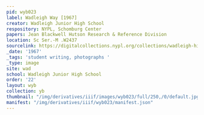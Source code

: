 ```yaml
---
pid: wyb023
label: Wadleigh Way [1967]
creator: Wadleigh Junior High School
respository: NYPL, Schomburg Center
papers: Jean Blackwell Hutson Research & Reference Division
location: Sc Ser.-M .W2437
sourcelink: https://digitalcollections.nypl.org/collections/wadleigh-high-school-yearbooks#/?tab=navigation
_date: '1967'
_tags: 'student writing, photographs '
_type: image
site: wad
school: Wadleigh Junior High School
order: '22'
layout: wyb
collection: yb
thumbnail: "/img/derivatives/iiif/images/wyb023/full/250,/0/default.jpg"
manifest: "/img/derivatives/iiif/wyb023/manifest.json"
---
```

